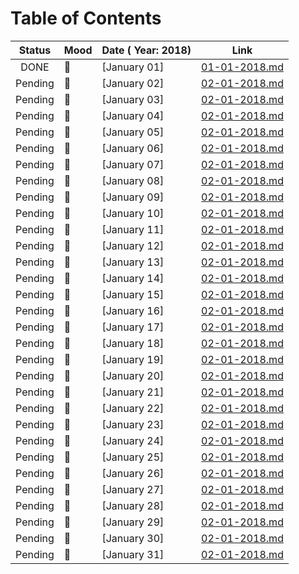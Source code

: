 # Table of Contents


|   Status    |   Mood      |   Date ( Year: 2018)     |   Link                           |
| :---------: | :---------- | :----------------------- | :------------------------------: |
|   DONE      | :muscle:    | [January 01]             |  [01-01-2018.md](01-01-2018.md)  |
|   Pending   | :notebook:  | [January 02]             |  [02-01-2018.md](02-01-2018.md)  |
|   Pending   | :notebook:  | [January 03]             |  [02-01-2018.md](03-01-2018.md)  |
|   Pending   | :notebook:  | [January 04]             |  [02-01-2018.md](04-01-2018.md)  |
|   Pending   | :notebook:  | [January 05]             |  [02-01-2018.md](05-01-2018.md)  |
|   Pending   | :notebook:  | [January 06]             |  [02-01-2018.md](06-01-2018.md)  |
|   Pending   | :notebook:  | [January 07]             |  [02-01-2018.md](07-01-2018.md)  |
|   Pending   | :notebook:  | [January 08]             |  [02-01-2018.md](08-01-2018.md)  |
|   Pending   | :notebook:  | [January 09]             |  [02-01-2018.md](09-01-2018.md)  |
|   Pending   | :notebook:  | [January 10]             |  [02-01-2018.md](10-01-2018.md)  |
|   Pending   | :notebook:  | [January 11]             |  [02-01-2018.md](11-01-2018.md)  |
|   Pending   | :notebook:  | [January 12]             |  [02-01-2018.md](12-01-2018.md)  |
|   Pending   | :notebook:  | [January 13]             |  [02-01-2018.md](13-01-2018.md)  |
|   Pending   | :notebook:  | [January 14]             |  [02-01-2018.md](14-01-2018.md)  |
|   Pending   | :notebook:  | [January 15]             |  [02-01-2018.md](15-01-2018.md)  |
|   Pending   | :notebook:  | [January 16]             |  [02-01-2018.md](16-01-2018.md)  |
|   Pending   | :notebook:  | [January 17]             |  [02-01-2018.md](17-01-2018.md)  |
|   Pending   | :notebook:  | [January 18]             |  [02-01-2018.md](18-01-2018.md)  |
|   Pending   | :notebook:  | [January 19]             |  [02-01-2018.md](19-01-2018.md)  |
|   Pending   | :notebook:  | [January 20]             |  [02-01-2018.md](20-01-2018.md)  |
|   Pending   | :notebook:  | [January 21]             |  [02-01-2018.md](21-01-2018.md)  |
|   Pending   | :notebook:  | [January 22]             |  [02-01-2018.md](22-01-2018.md)  |
|   Pending   | :notebook:  | [January 23]             |  [02-01-2018.md](23-01-2018.md)  |
|   Pending   | :notebook:  | [January 24]             |  [02-01-2018.md](24-01-2018.md)  |
|   Pending   | :notebook:  | [January 25]             |  [02-01-2018.md](25-01-2018.md)  |
|   Pending   | :notebook:  | [January 26]             |  [02-01-2018.md](26-01-2018.md)  |
|   Pending   | :notebook:  | [January 27]             |  [02-01-2018.md](27-01-2018.md)  |
|   Pending   | :notebook:  | [January 28]             |  [02-01-2018.md](28-01-2018.md)  |
|   Pending   | :notebook:  | [January 29]             |  [02-01-2018.md](29-01-2018.md)  |
|   Pending   | :notebook:  | [January 30]             |  [02-01-2018.md](30-01-2018.md)  |
|   Pending   | :notebook:  | [January 31]             |  [02-01-2018.md](31-01-2018.md)  |
